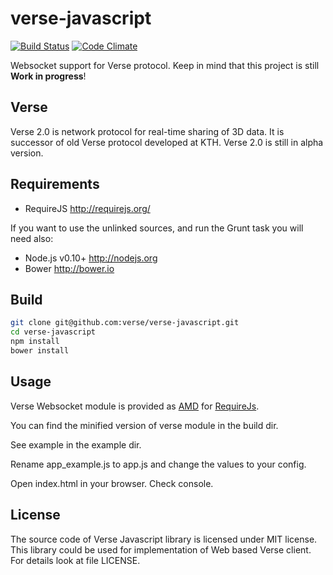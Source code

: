 # verse-javascript

[![Build Status](https://travis-ci.org/verse/verse-javascript.png?branch=master)](https://travis-ci.org/verse/verse-javascript)
[![Code Climate](https://codeclimate.com/github/verse/verse-javascript.png)](https://codeclimate.com/github/verse/verse-javascript)

Websocket support for Verse protocol. Keep in mind that this project is still **Work in progress**!

## Verse

Verse 2.0 is network protocol for real-time sharing of 3D data. It is successor of old Verse protocol developed at KTH. Verse 2.0 is still in alpha version.

## Requirements

* RequireJS http://requirejs.org/

If you want to use the unlinked sources, and run the Grunt task you will need also:

* Node.js v0.10+ http://nodejs.org
* Bower http://bower.io

## Build

```bash
git clone git@github.com:verse/verse-javascript.git 
cd verse-javascript
npm install
bower install
```

## Usage

Verse Websocket module is provided as [AMD](http://requirejs.org/docs/whyamd.html) for [RequireJs](http://requirejs.org/). 

You can find the minified version of verse module in the build dir.

See example in the example dir. 

Rename app_example.js to app.js and change the values to your config.

Open index.html in your browser. Check console. 

## License

The source code of Verse Javascript library is licensed under MIT license. This library could be used for implementation of Web based Verse client. For details look at file LICENSE.
